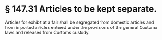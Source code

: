 # § 147.31   Articles to be kept separate.

Articles for exhibit at a fair shall be segregated from domestic articles and from imported articles entered under the provisions of the general Customs laws and released from Customs custody. 




